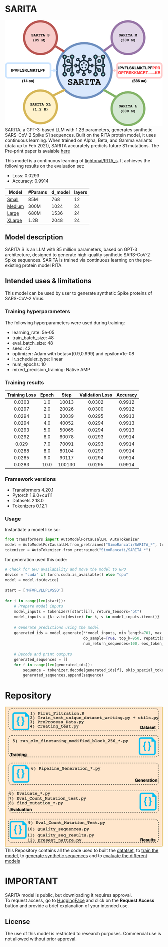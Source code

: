 # SARITA
![Symbol](Symbol.png)
SARITA, a GPT-3-based LLM with 1.2B parameters, generates synthetic SARS-CoV-2 Spike S1 sequences. Built on the RITA protein model, it uses continuous learning. When trained on Alpha, Beta, and Gamma variants (data up to Feb 2021), SARITA accurately predicts future S1 mutations. The Pre-print paper is avaiable [here](https://www.biorxiv.org/content/10.1101/2024.12.10.627777v1)

This model is a continuous learning of [lightonai/RITA_s](https://huggingface.co/lightonai/RITA_s).
It achieves the following results on the evaluation set:
- Loss: 0.0293
- Accuracy: 0.9914


Model | #Params | d_model | layers 
--- | --- | --- | --- | 
[Small](https://huggingface.co/SimoRancati/SARITA_S) | 85M  | 768 | 12 
[Medium](https://huggingface.co/SimoRancati/SARITA_M) | 300M | 1024 | 24 
[Large](https://huggingface.co/SimoRancati/SARITA_L)| 680M | 1536 | 24 
[XLarge](https://huggingface.co/SimoRancati/SARITA_XL)| 1.2B | 2048 | 24 


## Model description

SARITA S is an LLM with 85 million parameters, based on GPT-3 architecture, designed to generate high-quality synthetic SARS-CoV-2 Spike sequences. 
SARITA is trained via continuous learning on the pre-existing protein model RITA.

## Intended uses & limitations

This model can be used by user to generate synthetic Spike proteins of SARS-CoV-2 Virus. 


### Training hyperparameters

The following hyperparameters were used during training:
- learning_rate: 5e-05
- train_batch_size: 48
- eval_batch_size: 48
- seed: 42
- optimizer: Adam with betas=(0.9,0.999) and epsilon=1e-08
- lr_scheduler_type: linear
- num_epochs: 10
- mixed_precision_training: Native AMP

### Training results

| Training Loss | Epoch | Step   | Validation Loss | Accuracy |
|:-------------:|:-----:|:------:|:---------------:|:--------:|
| 0.0303        | 1.0   | 10013  | 0.0302          | 0.9912   |
| 0.0297        | 2.0   | 20026  | 0.0300          | 0.9912   |
| 0.0294        | 3.0   | 30039  | 0.0295          | 0.9913   |
| 0.0294        | 4.0   | 40052  | 0.0294          | 0.9913   |
| 0.0293        | 5.0   | 50065  | 0.0294          | 0.9913   |
| 0.0292        | 6.0   | 60078  | 0.0293          | 0.9914   |
| 0.029         | 7.0   | 70091  | 0.0293          | 0.9914   |
| 0.0288        | 8.0   | 80104  | 0.0293          | 0.9914   |
| 0.0285        | 9.0   | 90117  | 0.0294          | 0.9914   |
| 0.0283        | 10.0  | 100130 | 0.0295          | 0.9914   |


### Framework versions

- Transformers 4.20.1
- Pytorch 1.9.0+cu111
- Datasets 2.18.0
- Tokenizers 0.12.1


### Usage 
Instantiate a model like so:
``` python
from transformers import AutoModelForCausalLM, AutoTokenizer
model = AutoModelForCausalLM.from_pretrained("SimoRancati/SARITA_*", trust_remote_code=True)
tokenizer = AutoTokenizer.from_pretrained("SimoRancati/SARITA_*")
```
for generation used this code:
``` python
# Check for GPU availability and move the model to GPU
device = "cuda" if torch.cuda.is_available() else "cpu"
model = model.to(device)

start = ['MFVFLVLLPLVSSQ']

for i in range(len(start)):
    # Prepare model inputs
    model_inputs = tokenizer([start[i]], return_tensors="pt")
    model_inputs = {k: v.to(device) for k, v in model_inputs.items()}

    # Generate predictions using the model
    generated_ids = model.generate(**model_inputs, min_length=701, max_length=701,
                                   do_sample=True, top_k=950, repetition_penalty=1.2,
                                   num_return_sequences=100, eos_token_id=2, truncation=True)

    # Decode and print outputs
    generated_sequences = []
    for f in range(len(generated_ids)):
        sequence = tokenizer.decode(generated_ids[f], skip_special_tokens=True).replace(' ', '')
        generated_sequences.append(sequence)
```
# Repository
![Symbol](PipeLineCodici.png)
This Repository contains all the code used to built the [datatset](/Dataset), to [train the model](/Training), to [generate synthetic sequences](/Generation) and to [evaluate the different models](/Evaluation)

# IMPORTANT 
SARITA model is public, but downloading it requires approval.  
To request access, go to [HuggingFace]( https://huggingface.co/SimoRancati) and click on the **Request Access** button and provide a brief explanation of your intended use.

## License
The use of this model is restricted to research purposes. Commercial use is not allowed without prior approval.
